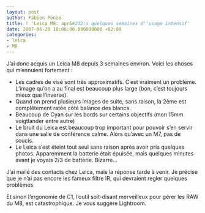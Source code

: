 ```yaml
---
layout: post
author: Fabien Penso
title: ! 'Leica M8: apr&#232;s quelques semaines d''usage intensif'
date: 2007-06-20 18:06:00.000000000 +02:00
categories:
- leica
- M8
---
```

<p>J’ai donc acquis un Leica M8 depuis 3 semaines environ. Voici les choses qui m’ennuient fortement :</p>

<ul>
<li>Les cadres de visé sont très approximatifs. C’est vraiment un problème. L’image qu’on a au final est beaucoup plus large (bon, c’est toujours mieux que l’inverse).</li>
<li>Quand on prend plusieurs images de suite, sans raison, la 2ème est complêtement ratée côté balance des blancs.</li>
<li>Beaucoup de Cyan sur les bords sur certains objectifs (mon 15mm voigtlander entre autre)</li>
<li>Le bruit du Leica est beaucoup trop important pour pouvoir s’en servir dans une salle de conférence calme. Alors qu’avec un M7, pas de soucis.</li>
<li>Le Leica s’est éteint tout seul sans raison après avoir pris quelques photos. Apparemment la batterie était épuisée, mais quelques minutes avant je voyais 2/3 de batterie. Bizarre… </li>
</ul>

<p>J’ai mailé des contacts chez Leica, mais la réponse tarde à venir. Je précise que je n’ai pas encore les fameux filtre IR, qui devraient regler quelques problèmes. </p>

<p>Et sinon l’ergonomie de C1, l’outil soit-disant merveilleux pour gérer les RAW du M8, est catastrophique. Je vous suggère Lightroom.</p>
